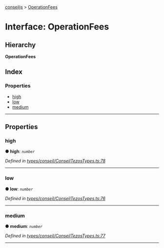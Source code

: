 [conseiljs](../README.md) > [OperationFees](../interfaces/operationfees.md)

# Interface: OperationFees

## Hierarchy

**OperationFees**

## Index

### Properties

* [high](operationfees.md#high)
* [low](operationfees.md#low)
* [medium](operationfees.md#medium)

---

## Properties

<a id="high"></a>

###  high

**● high**: *`number`*

*Defined in [types/conseil/ConseilTezosTypes.ts:78](https://github.com/Cryptonomic/ConseilJS/blob/b4f6349/src/types/conseil/ConseilTezosTypes.ts#L78)*

___
<a id="low"></a>

###  low

**● low**: *`number`*

*Defined in [types/conseil/ConseilTezosTypes.ts:76](https://github.com/Cryptonomic/ConseilJS/blob/b4f6349/src/types/conseil/ConseilTezosTypes.ts#L76)*

___
<a id="medium"></a>

###  medium

**● medium**: *`number`*

*Defined in [types/conseil/ConseilTezosTypes.ts:77](https://github.com/Cryptonomic/ConseilJS/blob/b4f6349/src/types/conseil/ConseilTezosTypes.ts#L77)*

___

